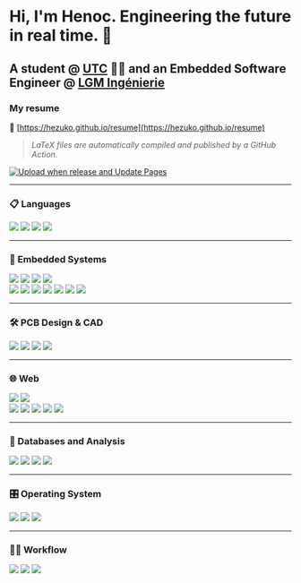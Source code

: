 <p align="center">
  <h1>Hi, I'm Henoc. Engineering the future in real time. 👋</h1>
</p>


A student @ <a href="https://www.utc.fr" target="_blank" rel="noopener noreferrer">UTC</a> 👨‍💻 
and an Embedded Software Engineer @ <a href="https://www.lgm-ing.fr/" target="_blank" rel="noopener noreferrer">LGM Ingénierie</a>
---

### My resume

📄 [https://hezuko.github.io/resume](https://hezuko.github.io/resume)  

> _LaTeX files are automatically compiled and published by a GitHub Action._  

[![Upload when release and Update Pages](https://github.com/Hezuko/resume/actions/workflows/PDF_generation.yml/badge.svg)](https://github.com/Hezuko/resume/actions/workflows/PDF_generation.yml)


---
### 📋 Languages

<div align="left">
  <img src="https://img.shields.io/badge/c-%2300599C.svg?style=for-the-badge&logo=c&logoColor=white"/>
  <img src="https://img.shields.io/badge/c++-%2300599C.svg?style=for-the-badge&logo=c%2B%2B&logoColor=white"/>
  <img src="https://img.shields.io/badge/python-3670A0?style=for-the-badge&logo=python&logoColor=ffdd54"/>
  <img src="https://img.shields.io/badge/VHDL-%230072C6.svg?style=for-the-badge&logo=verilog&logoColor=white"/>
</div>

---

### 🤖 Embedded Systems
<div align="left">
  <img src="https://img.shields.io/badge/ARM%20Mbed-0091BD.svg?style=for-the-badge&logo=arm&logoColor=white"/>
  <img src="https://img.shields.io/badge/Arduino-%2300979D.svg?style=for-the-badge&logo=arduino&logoColor=white"/>
  <img src="https://img.shields.io/badge/RaspberryPi-A22846.svg?style=for-the-badge&logo=raspberrypi&logoColor=white"/> 
  <img src="https://img.shields.io/badge/Microchip-%23CC0000.svg?style=for-the-badge&logo=microchip&logoColor=white"/>
  <br>
  <img src="https://img.shields.io/badge/SPI-%23FF6600.svg?style=for-the-badge&logo=serial&logoColor=white"/>
  <img src="https://img.shields.io/badge/I2C-%2300979D.svg?style=for-the-badge&logo=serial&logoColor=white"/>
  <img src="https://img.shields.io/badge/Ethernet-%23F7DF1E.svg?style=for-the-badge&logo=ethernet&logoColor=black"/>
  <img src="https://img.shields.io/badge/CAN%20Bus-%23FF6600.svg?style=for-the-badge&logo=car&logoColor=white"/>
  <img src="https://img.shields.io/badge/LIN%20Bus-%2300AEEF.svg?style=for-the-badge&logo=serial&logoColor=white"/>
  <img src="https://img.shields.io/badge/RS232-%230078D7.svg?style=for-the-badge&logo=serial&logoColor=white"/>
  <img src="https://img.shields.io/badge/UART-%23A020F0.svg?style=for-the-badge&logo=serial&logoColor=white"/>
</div>

---

### 🛠️ PCB Design & CAD

<div align="left">
  <img src="https://img.shields.io/badge/KiCad-%23007ACC.svg?style=for-the-badge&logo=kicad&logoColor=white"/>
  <img src="https://img.shields.io/badge/Ultiboard-%23F7A41D.svg?style=for-the-badge&logo=national-instruments&logoColor=white"/>
  <img src="https://img.shields.io/badge/Altium-%23A5915F.svg?style=for-the-badge&logo=altium-designer&logoColor=white"/>
  <img src="https://img.shields.io/badge/SolidWorks-%23E2231A.svg?style=for-the-badge&logo=solidworks&logoColor=white"/>
</div>



---

### 🌐 Web

<div align="left">
  <img src="https://img.shields.io/badge/html5-%23E34F26.svg?style=for-the-badge&logo=html5&logoColor=white"/>
  <img src="https://img.shields.io/badge/css3-%231572B6.svg?style=for-the-badge&logo=css3&logoColor=white"/>
  <br>
  <img src="https://img.shields.io/badge/javascript-%23F7DF1E.svg?style=for-the-badge&logo=javascript&logoColor=black"/>
  <img src="https://img.shields.io/badge/express.js-%23000000.svg?style=for-the-badge&logo=express&logoColor=white"/>
  <img src="https://img.shields.io/badge/node.js-6DA55F?style=for-the-badge&logo=node.js&logoColor=white"/>
  <img src="https://img.shields.io/badge/django-%23092E20.svg?style=for-the-badge&logo=django&logoColor=white"/>
  <img src="https://img.shields.io/badge/flask-%23000.svg?style=for-the-badge&logo=flask&logoColor=white"/>
</div>


---

### 💾 Databases and Analysis

<div align="left">
  <img src="https://img.shields.io/badge/postgresql-%23316192.svg?style=for-the-badge&logo=postgresql&logoColor=white"/>
  <img src="https://img.shields.io/badge/sqlite-%2307405e.svg?style=for-the-badge&logo=sqlite&logoColor=white"/>
  <img src="https://img.shields.io/badge/pandas-%23150458.svg?style=for-the-badge&logo=pandas&logoColor=white"/>
  <img src="https://img.shields.io/badge/numpy-%23013243.svg?style=for-the-badge&logo=numpy&logoColor=white"/>
</div>


---

### 🎛️ Operating System

<div align="left">
  <img src="https://img.shields.io/badge/Windows-0078D6?style=for-the-badge&logo=windows&logoColor=white"/>
  <img src="https://img.shields.io/badge/mac%20os-000000?style=for-the-badge&logo=macos&logoColor=F0F0F0"/>
  <img src="https://img.shields.io/badge/Ubuntu-E95420?style=for-the-badge&logo=ubuntu&logoColor=white"/>
</div>

---

### 👨‍💻 Workflow

<div align="left">
  <img src="https://img.shields.io/badge/git-%23F05033.svg?style=for-the-badge&logo=git&logoColor=white"/>
  <img src="https://img.shields.io/badge/github-%23121011.svg?style=for-the-badge&logo=github&logoColor=white"/>
  <img src="https://img.shields.io/badge/gitlab-%23181717.svg?style=for-the-badge&logo=gitlab&logoColor=white"/>
</div>
